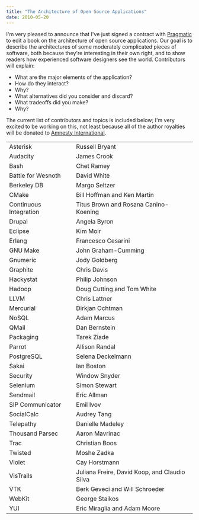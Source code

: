 ```yaml
---
title: "The Architecture of Open Source Applications"
date: 2010-05-20
---
```

I'm very pleased to announce that I've just signed a contract with <a href="http://pragprog.com">Pragmatic</a> to edit a book on the architecture of open source applications.  Our goal is to describe the architectures of some moderately complicated pieces of software, both because they're interesting in their own right, and to show readers how experienced software designers see the world.  Contributors will explain:
<ul>
  <li>What are the major elements of the application?</li>
  <li>How do they interact?</li>
  <li>Why?</li>
  <li>What alternatives did you consider and discard?</li>
  <li>What tradeoffs did you make?</li>
  <li>Why?</li>
</ul>
The current list of contributors and topics is included below; I'm very excited to be working on this, not least because all of the author royalties will be donated to <a href="http://www.amnesty.org">Amnesty International</a>.
<table class="centered">
<tbody>
<tr>
<td>Asterisk</td>
<td>Russell Bryant</td>
</tr>
<tr>
<td>Audacity</td>
<td>James Crook</td>
</tr>
<tr>
<td>Bash</td>
<td>Chet Ramey</td>
</tr>
<tr>
<td>Battle for Wesnoth</td>
<td>David White</td>
</tr>
<tr>
<td>Berkeley DB</td>
<td>Margo Seltzer</td>
</tr>
<tr>
<td>CMake</td>
<td>Bill Hoffman and Ken Martin</td>
</tr>
<tr>
<td>Continuous Integration</td>
<td>Titus Brown and Rosana Canino-Koening</td>
</tr>
<tr>
<td>Drupal</td>
<td>Angela Byron</td>
</tr>
<tr>
<td>Eclipse</td>
<td>Kim Moir</td>
</tr>
<tr>
<td>Erlang</td>
<td>Francesco Cesarini</td>
</tr>
<tr>
<td>GNU Make</td>
<td>John Graham-Cumming</td>
</tr>
<tr>
<td>Gnumeric</td>
<td>Jody Goldberg</td>
</tr>
<tr>
<td>Graphite</td>
<td>Chris Davis</td>
</tr>
<tr>
<td>Hackystat</td>
<td>Philip Johnson</td>
</tr>
<tr>
<td>Hadoop</td>
<td>Doug Cutting and Tom White</td>
</tr>
<tr>
<td>LLVM</td>
<td>Chris Lattner</td>
</tr>
<tr>
<td>Mercurial</td>
<td>Dirkjan Ochtman</td>
</tr>
<tr>
<td>NoSQL</td>
<td>Adam Marcus</td>
</tr>
<tr>
<td>QMail</td>
<td>Dan Bernstein</td>
</tr>
<tr>
<td>Packaging</td>
<td>Tarek Ziade</td>
</tr>
<tr>
<td>Parrot</td>
<td>Allison Randal</td>
</tr>
<tr>
<td>PostgreSQL</td>
<td>Selena Deckelmann</td>
</tr>
<tr>
<td>Sakai</td>
<td>Ian Boston</td>
</tr>
<tr>
<td>Security</td>
<td>Window Snyder</td>
</tr>
<tr>
<td>Selenium</td>
<td>Simon Stewart</td>
</tr>
<tr>
<td>Sendmail</td>
<td>Eric Allman</td>
</tr>
<tr>
<td>SIP Communicator</td>
<td>Emil Ivov</td>
</tr>
<tr>
<td>SocialCalc</td>
<td>Audrey Tang</td>
</tr>
<tr>
<td>Telepathy</td>
<td>Danielle Madeley</td>
</tr>
<tr>
<td>Thousand Parsec</td>
<td>Aaron Mavrinac</td>
</tr>
<tr>
<td>Trac</td>
<td>Christian Boos</td>
</tr>
<tr>
<td>Twisted</td>
<td>Moshe Zadka</td>
</tr>
<tr>
<td>Violet</td>
<td>Cay Horstmann</td>
</tr>
<tr>
<td>VisTrails</td>
<td>Juliana Freire, David Koop, and Claudio Silva</td>
</tr>
<tr>
<td>VTK</td>
<td>Berk Geveci and Will Schroeder</td>
</tr>
<tr>
<td>WebKit</td>
<td>George Staikos</td>
</tr>
<tr>
<td>YUI</td>
<td>Eric Miraglia and Adam Moore</td>
</tr>
</tbody></table>
